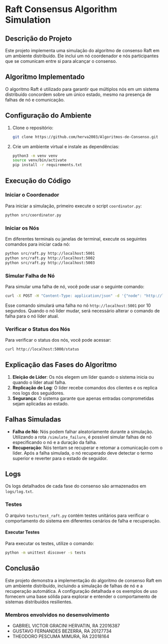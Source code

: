 # Raft Consensus Algorithm Simulation

## Descrição do Projeto
Este projeto implementa uma simulação do algoritmo de consenso Raft em um ambiente distribuído. Ele inclui um nó coordenador e nós participantes que se comunicam entre si para alcançar o consenso.

## Algoritmo Implementado
O algoritmo Raft é utilizado para garantir que múltiplos nós em um sistema distribuído concordem sobre um único estado, mesmo na presença de falhas de nó e comunicação.

## Configuração do Ambiente
1. Clone o repositório:
   ```bash
   git clone https://github.com/herva2003/Algoritmos-de-Consenso.git
   ```

2. Crie um ambiente virtual e instale as dependências:
   ```bash
   python3 -m venv venv
   source venv/bin/activate
   pip install -r requirements.txt
   ```

## Execução do Código
### Iniciar o Coordenador
Para iniciar a simulação, primeiro execute o script `coordinator.py`:
```bash
python src/coordinator.py
```

### Iniciar os Nós
Em diferentes terminais ou janelas de terminal, execute os seguintes comandos para iniciar cada nó:
```bash
python src/raft.py http://localhost:5001
python src/raft.py http://localhost:5002
python src/raft.py http://localhost:5003
```

### Simular Falha de Nó
Para simular uma falha de nó, você pode usar o seguinte comando:
```bash
curl -X POST -H "Content-Type: application/json" -d '{"node": "http://localhost:5001", "duration": 10}' http://localhost:5000/simulate_failure
```
Esse comando simulará uma falha no nó `http://localhost:5001` por 10 segundos.
Quando o nó líder mudar, será necessário alterar o comando de falha para o nó líder atual.

### Verificar o Status dos Nós
Para verificar o status dos nós, você pode acessar:
```bash
curl http://localhost:5000/status
```

## Explicação das Fases do Algoritmo
1. **Eleição de Líder**: Os nós elegem um líder quando o sistema inicia ou quando o líder atual falha.
2. **Replicação de Log**: O líder recebe comandos dos clientes e os replica nos logs dos seguidores.
3. **Segurança**: O sistema garante que apenas entradas comprometidas sejam aplicadas ao estado.

## Falhas Simuladas
- **Falha de Nó**: Nós podem falhar aleatoriamente durante a simulação. Utilizando a rota `/simulate_failure`, é possível simular falhas de nó especificando o nó e a duração da falha.
- **Recuperação**: Nós tentam se recuperar e retomar a comunicação com o líder. Após a falha simulada, o nó recuperado deve detectar o termo superior e reverter para o estado de seguidor.

## Logs
Os logs detalhados de cada fase do consenso são armazenados em `logs/log.txt`.

### Testes
O arquivo `tests/test_raft.py` contém testes unitários para verificar o comportamento do sistema em diferentes cenários de falha e recuperação.

#### Executar Testes
Para executar os testes, utilize o comando:
```bash
python -m unittest discover -s tests
```

## Conclusão
Este projeto demonstra a implementação do algoritmo de consenso Raft em um ambiente distribuído, incluindo a simulação de falhas de nó e a recuperação automática. A configuração detalhada e os exemplos de uso fornecem uma base sólida para explorar e entender o comportamento de sistemas distribuídos resilientes.

### Membros envolvidos no desenvolvimento
- GABRIEL VICTOR GRACINI HERVATIN, RA 22016387 
- GUSTAVO FERNANDES BEZERRA, RA 20127734 
- THEODORO PESCUMA MIMURA, RA 22018164 
```

